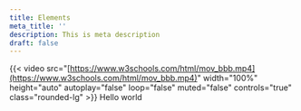 ```yaml
---
title: Elements
meta_title: ''
description: This is meta description
draft: false
---
```


{{< video src="[https://www.w3schools.com/html/mov_bbb.mp4](https://www.w3schools.com/html/mov_bbb.mp4)" width="100%" height="auto" autoplay="false" loop="false" muted="false" controls="true" class="rounded-lg" >}}
Hello world
